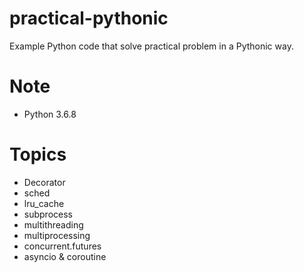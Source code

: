 # practical-pythonic
Example Python code that solve practical problem in a Pythonic way.
# Note
- Python 3.6.8
# Topics
- Decorator
- sched
- lru_cache
- subprocess
- multithreading
- multiprocessing
- concurrent.futures
- asyncio & coroutine
